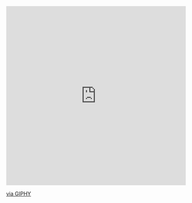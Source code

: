 <iframe src="https://giphy.com/embed/S60CrN9iMxFlyp7uM8" width="480" height="480" frameBorder="0" class="giphy-embed" allowFullScreen></iframe><p><a href="https://giphy.com/gifs/chatbot-digitalesmarketing-marketing-S60CrN9iMxFlyp7uM8">via GIPHY</a></p>
